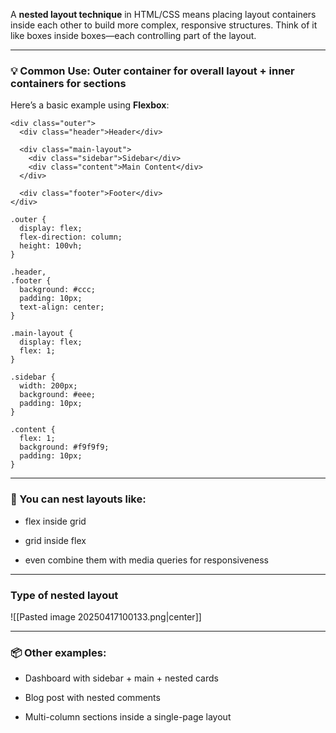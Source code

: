 A **nested layout technique** in HTML/CSS means placing layout containers inside each other to build more complex, responsive structures. Think of it like boxes inside boxes—each controlling part of the layout.

---

### **💡 Common Use: Outer container for overall layout + inner containers for sections**

Here’s a basic example using **Flexbox**:

```
<div class="outer">
  <div class="header">Header</div>
  
  <div class="main-layout">
    <div class="sidebar">Sidebar</div>
    <div class="content">Main Content</div>
  </div>
  
  <div class="footer">Footer</div>
</div>
```

```
.outer {
  display: flex;
  flex-direction: column;
  height: 100vh;
}

.header,
.footer {
  background: #ccc;
  padding: 10px;
  text-align: center;
}

.main-layout {
  display: flex;
  flex: 1;
}

.sidebar {
  width: 200px;
  background: #eee;
  padding: 10px;
}

.content {
  flex: 1;
  background: #f9f9f9;
  padding: 10px;
}
```

---

### **🧱 You can nest layouts like:**

- flex inside grid
    
- grid inside flex
    
- even combine them with media queries for responsiveness
    

---

### Type of nested layout
![[Pasted image 20250417100133.png|center]]

---

### **📦 Other examples:**

- Dashboard with sidebar + main + nested cards
    
- Blog post with nested comments
    
- Multi-column sections inside a single-page layout
    

  
